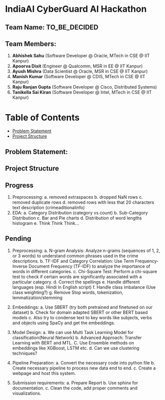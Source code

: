 # IndiaAI CyberGuard AI Hackathon

## Team Name: TO_BE_DECIDED

## Team Members:
1. **Abhishek Sahu** (Software Developer @ Oracle, MTech in CSE @ IIT Kanpur)
2. **Apoorva Dixit** (Engineer @ Qualcomm, MSR in EE @ IIT Kanpur)
3. **Ayush Mishra** (Data Scientist @ Oracle, MSR in CSE @ IIT Kanpur)
4. **Manish Kumar** (Software Developer @ CDIS, MTech in CSE @ IIT Kanpur)
5. **Raju Ranjan Gupta** (Software Developer @ Cisco, Distributed Systems)
6. **Tanikella Sai Kiran** (Software Developer @ Intel, MTech in CSE @ IIT Kanpur)

Table of Contents
=================
* [Problem Statement](#problem-statement)
* [Project Structure](#project-structure)

## Problem Statement:

## Project Structure

## Progress
1. Preprocessing:
    a. removed extraspaces
    b. dropped NaN rows
    c. removed duplicate rows
    d. removed rows with less that 20 characters text description (crimeaditionalinfo)
2. EDA:
    a. Category Distribution (category vs count)
    b. Sub-Category Distribution
    c. Bar and Pie charts
    d. Distribution of word lengths histogram
    e. Think Think Think...

## Pending
1. Preprocessing:
    a. N-gram Analysis: Analyze n-grams (sequences of 1, 2, or 3 words) to understand common phrases used in the crime descriptions.
    b. TF-IDF and Category Correlation: Use Term Frequency-Inverse Document Frequency (TF-IDF) to analyze the importance of words in different categories.
    c. Chi-Square Test: Perform a chi-square test to check if certain words are significantly associated with a particular category.
    d. Correct the spellings
    e. Handle different languages (esp. Hindi in English script)
    f. Handle class imbalance (Use class weighting?)
    g. Remove Stop words, tokenization, lemmatization/stemming

2. Embeddings:
    a. Use SBERT (try both pretrained and finetuned on our dataset)
    b. Check for domain adapted SBERT or other BERT based models
    c. Also try to condense text to key words like subjects, verbs and objects using SpaCy and get the embeddings.

3. Model Design:
    a. We can use Multi Task Learning Model for classification(Neural Network)
    b. Advanced Approach: Transfer Learning with BERT and MTL.
    C. Use Ensemble methods on embeddings like XGBoost, LSTM etc.
    d. Can we use clustering techniques?

4. Pipeline Preparation:
    a. Convert the necessary code into python file
    b. Create necessary pipeline to process new data end to end.
    c. Create a webpage and host this system.

5. Submission requirements:
    a. Prepare Report
    b. Use sphinx for documentation.
    c. Clean the code, add proper comments and visualizations.
